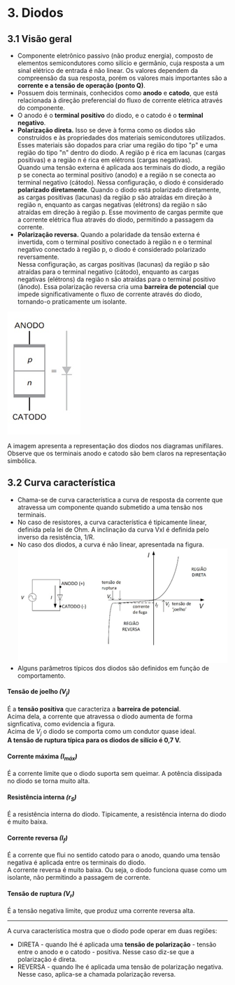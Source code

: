 # 3. Diodos

## 3.1 Visão geral
- Componente eletrônico passivo (não produz energia), composto de elementos semicondutores como silício e germânio,
cuja resposta a um sinal elétrico de entrada é não linear.
Os valores dependem da compreensão da sua resposta, porém os valores mais importantes são a **corrente e a tensão de operação (ponto Q)**.
- Possuem dois terminais, conhecidos como **anodo** e **catodo**, que está relacionada à direção preferencial do fluxo de corrente elétrica
através do componente.
- O anodo é o **terminal positivo** do diodo, e o catodo é o **terminal negativo**.
- **Polarização direta.**
Isso se deve à forma como os diodos são construídos e às propriedades dos materiais semicondutores utilizados.  
Esses materiais são dopados para criar uma região do tipo "p" e uma região do tipo "n" dentro do diodo.
A região p é rica em lacunas (cargas positivas) e a região n é rica em elétrons (cargas negativas).  
Quando uma tensão externa é aplicada aos terminais do diodo, a região p se conecta ao terminal positivo (anodo) e 
a região n se conecta ao terminal negativo (cátodo). Nessa configuração, o diodo é considerado **polarizado diretamente**.
Quando o diodo está polarizado diretamente, as cargas positivas (lacunas) da região p são atraídas em direção à região n,
enquanto as cargas negativas (elétrons) da região n são atraídas em direção à região p.
Esse movimento de cargas permite que a corrente elétrica flua através do diodo, permitindo a passagem da corrente.
- **Polarização reversa.**
Quando a polaridade da tensão externa é invertida, com o terminal positivo conectado à região n e o terminal negativo conectado à região p, o diodo é considerado polarizado reversamente.  
Nessa configuração, as cargas positivas (lacunas) da região p são atraídas para o terminal negativo (cátodo),
enquanto as cargas negativas (elétrons) da região n são atraídas para o terminal positivo (ânodo).
Essa polarização reversa cria uma **barreira de potencial** que impede significativamente o fluxo de corrente através do diodo,
tornando-o praticamente um isolante.

![Diodo: encapsulamento e representação simbólica](/eletronica/imageElt/diodo.jpg)  

A imagem apresenta a representação dos diodos nos diagramas unifilares.  
Observe que os terminais anodo e catodo são bem claros na representação simbólica.

## 3.2 Curva característica
- Chama-se de curva característica a curva de resposta da corrente que atravessa um componente quando submetido a uma tensão nos terminais.
- No caso de resistores, a curva característica é tipicamente linear, definida pela lei de Ohm. A inclinação da curva VxI é definida pelo inverso da resistência, 1/R.
- No caso dos diodos, a curva é não linear, apresentada na figura.
![Curva característica do diodo](/eletronica/imageElt/curvadiodo.jpg)  
- Alguns parâmetros típicos dos diodos são definidos em função de comportamento.  
#### Tensão de joelho *(V<sub>j</sub>)*
É a **tensão positiva** que caracteriza a **barreira de potencial**.   
Acima dela, a corrente que atravessa o diodo aumenta de forma signficativa, como evidencia a figura.   
Acima de *V<sub>j</sub>* o diodo se comporta como um condutor quase ideal.  
**A tensão de ruptura típica para os diodos de silício é 0,7 V.**
#### Corrente máxima *(I<sub>máx</sub>)*
É a corrente limite que o diodo suporta sem queimar. A potência dissipada no diodo se torna muito alta.
#### Resistência interna *(r<sub>S</sub>)*
É a resistência interna do diodo. Tipicamente, a resistência interna do diodo é muito baixa.
#### Corrente reversa *(I<sub>f</sub>)*
É a corrente que flui no sentido catodo para o anodo, quando uma tensão negativa é aplicada entre os terminais do diodo.  
A corrente reversa é muito baixa. Ou seja, o diodo funciona quase como um isolante, não permitindo a passagem de corrente.
#### Tensão de ruptura *(V<sub>r</sub>)*
É a tensão negativa limite, que produz uma corrente reversa alta.
___
A curva característica mostra que o diodo pode operar em duas regiões:
- DIRETA - quando lhé é aplicada uma **tensão de polarização** - tensão entre o anodo e o catodo - positiva. Nesse caso diz-se que a polarização é direta.
- REVERSA - quando lhe é aplicada uma tensão de polarização negativa. Nesse caso, aplica-se a chamada polarização reversa.



